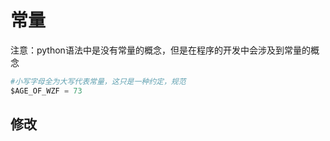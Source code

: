 # 常量
注意：python语法中是没有常量的概念，但是在程序的开发中会涉及到常量的概念

```python
#小写字母全为大写代表常量，这只是一种约定，规范
$AGE_OF_WZF = 73 
```
## 修改
